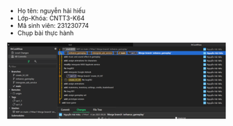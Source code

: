 - Họ tên: nguyễn hải hiếu
- Lớp-Khóa: CNTT3-K64
- Mã sinh viên: 231230774
- Chụp bài thực hành

![hihi](./img.png)
